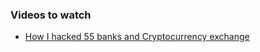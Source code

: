 ### Videos to watch

- [ How I hacked 55 banks and Cryptocurrency exchange](https://youtu.be/6yB33FihwtE)
